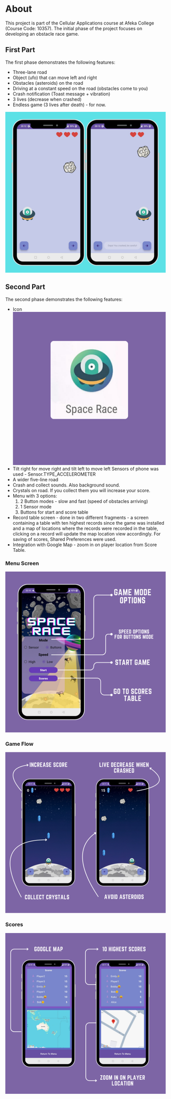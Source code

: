 
# About
This project is part of the Cellular Applications course at Afeka College (Course Code: 10357). The initial phase of the project focuses on developing an obstacle race game. 
## First Part
The first phase demonstrates the following features:
* Three-lane road
* Object (ufo) that can move left and right
* Obstacles (asteroids) on the road
* Driving at a constant speed on the road (obstacles come to you)
* Crash notification (Toast message + vibration)
* 3 lives (decrease when crashed)
* Endless game (3 lives after death) - for now.

![First Overview of the Screens](./describeIMGs/project_screens_part1.png)

## Second Part
The second phase demonstrates the following features:
* Icon
  ![Icon of the Application](./describeIMGs/icon.png)
* Tilt right for move right and tilt left to move left
  Sensors of phone was used - Sensor.TYPE_ACCELEROMETER
* A wider five-line road
* Crash and collect sounds. Also background sound.
* Crystals on road. If you collect them you will increase your score.
* Menu with 3 options:
  1. 2 Button modes - slow and fast (speed of obstacles arriving)
  2. 1 Sensor mode
  3. Buttons for start and score table
* Record table screen - done in two different fragments - a screen containing a table with ten highest records since the game was installed and a map of locations where the   records were recorded in the table, clicking on a record will update the map location view accordingly.
  For saving of scores, Shared Preferences were used.
* Integration with Google Map - zoom in on player location from Score Table.

### Menu Screen
![Menu](./describeIMGs/menu.png)
### Game Flow
![Main Flow](./describeIMGs/main_flow.png)
### Scores
![Scores](./describeIMGs/scores.png)
